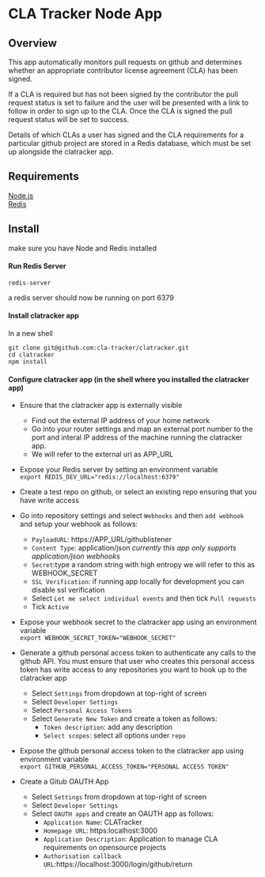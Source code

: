 # CLA Tracker Node App

## Overview
This app automatically monitors pull requests on github and determines whether an appropriate contributor license agreement (CLA) has been signed. 

If a CLA is required but has not been signed by the contributor the pull request status is set to failure and the user will be presented with a link to follow in order to sign up to the CLA. Once the CLA is signed the pull request status will be set to success. 

Details of which CLAs a user has signed and the CLA requirements for a particular github project are stored in a Redis database, which must be set up alongside the clatracker app.

## Requirements
[Node.js](https://nodejs.org/en/)\
[Redis](https://redis.io/download)

## Install
make sure you have Node and Redis installed

#### Run Redis Server
```
redis-server
```
a redis server should now be running on port 6379

#### Install clatracker app
In a new shell
```
git clone git@github.com:cla-tracker/clatracker.git
cd clatracker
npm install
```

#### Configure clatracker app (in the shell where you installed the clatracker app)
- Ensure that the clatracker app is externally visible
  - Find out the external IP address of your home network 
  - Go into your router settings and map an external port number to the port and interal IP address of the machine running the
  clatracker app.
  - We will refer to the external url as APP_URL

- Expose your Redis server by setting an environment variable\
```export REDIS_DEV_URL="redis://localhost:6379"```
- Create a test repo on github, or select an existing repo ensuring that you have write access
- Go into repository settings and select `Webhooks` and then `add webhook` and setup your webhook as follows:
  - `PayloadURL`: https://APP_URL/githublistener
  - `Content Type`: application/json *currently this app only supports application/json webhooks*
  - `Secret`:type a random string with high entropy we will refer to this as WEBHOOK_SECRET
  - `SSL Verification`: if running app locally for development you can disable ssl verification
  - Select `Let me select individual events` and then tick `Pull requests`
  - Tick `Active`
 - Expose your webhook secret to the clatracker app using an environment variable\
 ```export WEBHOOK_SECRET_TOKEN="WEBHOOK_SECRET"```
- Generate a github personal access token to authenticate any calls to the github API. You must ensure that user who creates this personal access token has write access to any repositories you want to hook up to the clatracker app
  - Select `Settings` from dropdown at top-right of screen
  - Select `Developer Settings`
  - Select `Personal Access Tokens`
  - Select `Generate New Token` and create a token as follows:
    - `Token description`: add any description
    - `Select scopes`: select all options under `repo`
- Expose the github personal access token to the clatracker app using environment variable\
```export GITHUB_PERSONAL_ACCESS_TOKEN="PERSONAL ACCESS TOKEN"```
- Create a Gitub OAUTH App
  - Select `Settings` from dropdown at top-right of screen
  - Select `Developer Settings`
  - Select `OAUTH apps` and create an OAUTH app as follows:
    - `Application Name`: CLATracker
    - `Homepage URL`: https:localhost:3000
    - `Application Description`: Application to manage CLA requirements on opensource projects
    - `Authorisation callback URL`:https://localhost:3000/login/github/return
  
 













